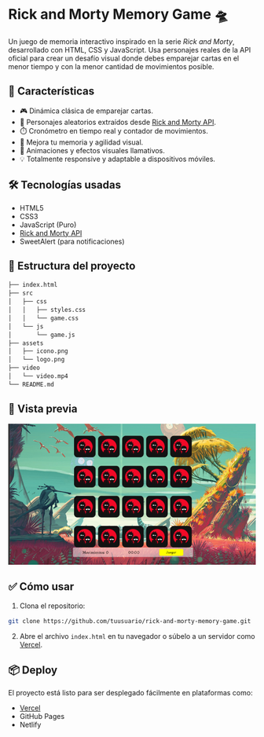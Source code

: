 # Rick and Morty Memory Game 🛸

Un juego de memoria interactivo inspirado en la serie _Rick and Morty_, desarrollado con HTML, CSS y JavaScript. Usa personajes reales de la API oficial para crear un desafío visual donde debes emparejar cartas en el menor tiempo y con la menor cantidad de movimientos posible.

## 🚀 Características

- 🎮 Dinámica clásica de emparejar cartas.
- 👾 Personajes aleatorios extraídos desde [Rick and Morty API](https://rickandmortyapi.com/).
- ⏱️ Cronómetro en tiempo real y contador de movimientos.
- 🧠 Mejora tu memoria y agilidad visual.
- 🎉 Animaciones y efectos visuales llamativos.
- 💡 Totalmente responsive y adaptable a dispositivos móviles.

## 🛠️ Tecnologías usadas

- HTML5
- CSS3
- JavaScript (Puro)
- [Rick and Morty API](https://rickandmortyapi.com/)
- SweetAlert (para notificaciones)

## 📂 Estructura del proyecto

```bash
├── index.html
├── src
│   ├── css
│   │   ├── styles.css
│   │   └── game.css
│   └── js
│       └── game.js
├── assets
│   ├── icono.png
│   └── logo.png
├── video
│   └── video.mp4
└── README.md
```

## 📸 Vista previa

![juego](./assets/memoria_logo.png "juego")

## ✅ Cómo usar

1. Clona el repositorio:

```bash
git clone https://github.com/tuusuario/rick-and-morty-memory-game.git
```

2. Abre el archivo `index.html` en tu navegador o súbelo a un servidor como [Vercel](https://vercel.com/).

## 📦 Deploy

El proyecto está listo para ser desplegado fácilmente en plataformas como:

- [Vercel](https://vercel.com/)
- GitHub Pages
- Netlify
